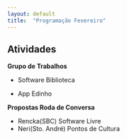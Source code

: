 ```yaml
---
layout: default
title:  "Programação Fevereiro"
---
```


## Atividades

**Grupo de Trabalhos**

* Software Biblioteca

* App Edinho

**Propostas Roda de Conversa**

* Rencka(SBC) Software Livre
* Neri(Sto. André) Pontos de Cultura
